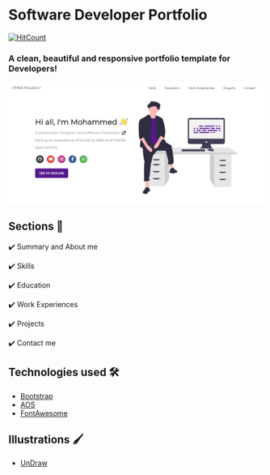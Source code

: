 # Software Developer Portfolio 

[![HitCount](http://hits.dwyl.com/medmoudou/medmoudougithubio.svg)](http://hits.dwyl.com/medmoudou/medmoudougithubio)


### A clean, beautiful and responsive portfolio template for Developers!

![alt text](FRONT.png)

## Sections 📰


✔️ Summary and About me

✔️ Skills

✔️ Education

✔️ Work Experiences

✔️ Projects 

✔️ Contact me


## Technologies used 🛠️

*    [Bootstrap](https://getbootstrap.com/)
*    [AOS](https://github.com/michalsnik/aos)
*    [FontAwesome](https://fontawesome.com/)

## Illustrations 🖌


*   [UnDraw](https://undraw.co/illustrations)
  

